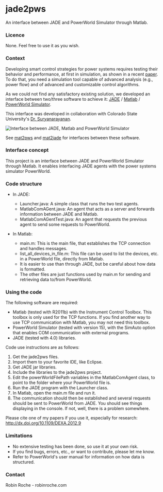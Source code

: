 # jade2pws

An interface between JADE and PowerWorld Simulator through Matlab.

### Licence

None. Feel free to use it as you wish.

### Context

Developing smart control strategies for power systems requires testing their behavior and performance, at first in simulation, as shown in a recent [paper](http://dx.doi.org/10.1109/DEXA.2012.9). To do that, you need a simulation tool capable of advanced analysis (e.g., power flow) and of advanced and customizable control algorithms. 

As we could not find any satisfactory existing solution, we developed an interface between two/three software to achieve it: [JADE](http://jade.tilab.com/) / [Matlab](http://www.mathworks.com/products/matlab/) / [PowerWorld Simulator](http://www.powerworld.com/).

This interface was developed in collaboration with Colorado State University's [Dr. Suryanarayanan](http://www.engr.colostate.edu/~ssuryana).

![Interface between JADE, Matlab and PowerWorld Simulator](http://robinroche.com/webpage/images/Jadepw.png)

See [mat2pws](https://github.com/robinroche/mat2pws) and [mat2jade](https://github.com/robinroche/mat2jade) for interfaces between these software.

### Interface concept

This project is an interface between JADE and PowerWorld Simulator through Matlab. 
It enables interfacing JADE agents with the power systems simulator PowerWorld.

### Code structure

- In JADE:
  - Launcher.java: A simple class that runs the two test agents.
  - MatlabComAGent.java: An agent that acts as a server and forwards information between JADE and Matlab.
  - MatlabComAGentTest.java: An agent that requests the previous agent to send some requests to PowerWorld.

- In Matlab:
  - main.m: This is the main file, that establishes the TCP connection and handles messages.
  - list_all_devices_in_file.m: This file can be used to list the devices, etc. in a PowerWorld file, directly from Matlab.
  - It is easier to use than through JADE, but be careful about how data is formatted.
  - The other files are just functions used by main.m for sending and retrieving data to/from PowerWorld.

### Using the code

The following software are required:

- Matlab (tested with R2011b) with the Instrument Control Toolbox. This toolbox is only used for the TCP functions. If you find another way to use TCP communication with Matlab, you may not need this toolbox.
- PowerWorld Simulator (tested with version 15), with the SimAuto option that enables COM communication with external programs.
- JADE (tested with 4.0) libraries. 

Code use instructions are as follows:

1. Get the jade2pws files.
2. Import them to your favorite IDE, like Eclipse.
3. Get JADE jar libraries.
4. Include the libraries to the jade2pws project.
5. Edit the powerWorldFilePath variables in the MatlabComAgent class, to point to the folder where your PowerWorld file is.
6. Run the JADE program with the Launcher class.
7. In Matlab, open the main.m file and run it.
8. The communication should then be established and several requests should be sent to PowerWorld from JADE. You should see things displaying in the console. If not, well, there is a problem somewhere.

Please cite one of my papers if you use it, especially for research: http://dx.doi.org/10.1109/DEXA.2012.9

### Limitations 

- No extensive testing has been done, so use it at your own risk. 
- If you find bugs, errors, etc., or want to contribute, please let me know.
- Refer to PowerWorld's user manual for information on how data is structured.

### Contact

Robin Roche - robinroche.com
